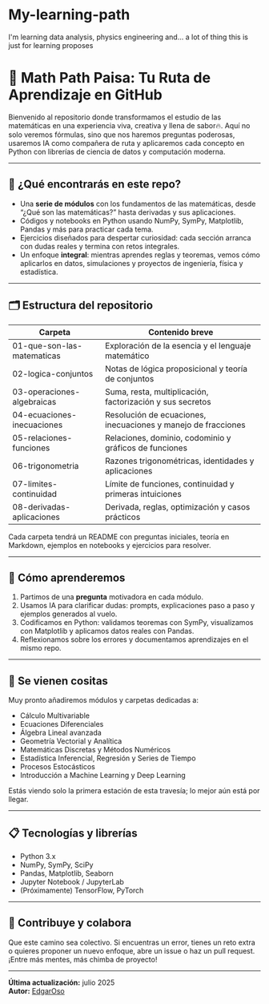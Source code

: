 # My-learning-path
I'm learning data analysis, physics engineering and... a lot of thing this is just for learning proposes

# 📐 Math Path Paisa: Tu Ruta de Aprendizaje en GitHub

Bienvenido al repositorio donde transformamos el estudio de las matemáticas en una experiencia viva, creativa y llena de sabor🔥. 
Aquí no solo veremos fórmulas, sino que nos haremos preguntas poderosas, usaremos IA como compañera de ruta y aplicaremos cada concepto en Python con librerías de ciencia de datos y computación moderna.

---

## 🎯 ¿Qué encontrarás en este repo?

- Una **serie de módulos** con los fundamentos de las matemáticas, desde “¿Qué son las matemáticas?” hasta derivadas y sus aplicaciones.  
- Códigos y notebooks en Python usando NumPy, SymPy, Matplotlib, Pandas y más para practicar cada tema.  
- Ejercicios diseñados para despertar curiosidad: cada sección arranca con dudas reales y termina con retos integrales.  
- Un enfoque **integral**: mientras aprendes reglas y teoremas, vemos cómo aplicarlos en datos, simulaciones y proyectos de ingeniería, física y estadística.

---

## 🗂️ Estructura del repositorio

| Carpeta                      | Contenido breve                                          |
|------------------------------|----------------------------------------------------------|
| 01-que-son-las-matematicas   | Exploración de la esencia y el lenguaje matemático       |
| 02-logica-conjuntos          | Notas de lógica proposicional y teoría de conjuntos      |
| 03-operaciones-algebraicas   | Suma, resta, multiplicación, factorización y sus secretos|
| 04-ecuaciones-inecuaciones   | Resolución de ecuaciones, inecuaciones y manejo de fracciones |
| 05-relaciones-funciones      | Relaciones, dominio, codominio y gráficos de funciones   |
| 06-trigonometria             | Razones trigonométricas, identidades y aplicaciones      |
| 07-limites-continuidad       | Límite de funciones, continuidad y primeras intuiciones  |
| 08-derivadas-aplicaciones    | Derivada, reglas, optimización y casos prácticos         |

Cada carpeta tendrá un README con preguntas iniciales, teoría en Markdown, ejemplos en notebooks y ejercicios para resolver.

---

## 🤔 Cómo aprenderemos

1. Partimos de una **pregunta** motivadora en cada módulo.  
2. Usamos IA para clarificar dudas: prompts, explicaciones paso a paso y ejemplos generados al vuelo.  
3. Codificamos en Python: validamos teoremas con SymPy, visualizamos con Matplotlib y aplicamos datos reales con Pandas.  
4. Reflexionamos sobre los errores y documentamos aprendizajes en el mismo repo.

---

## 🚀 Se vienen cositas

Muy pronto añadiremos módulos y carpetas dedicadas a:

- Cálculo Multivariable  
- Ecuaciones Diferenciales  
- Álgebra Lineal avanzada  
- Geometría Vectorial y Analítica  
- Matemáticas Discretas y Métodos Numéricos  
- Estadística Inferencial, Regresión y Series de Tiempo  
- Procesos Estocásticos  
- Introducción a Machine Learning y Deep Learning  

Estás viendo solo la primera estación de esta travesía; lo mejor aún está por llegar.

---

## 📋 Tecnologías y librerías

- Python 3.x  
- NumPy, SymPy, SciPy  
- Pandas, Matplotlib, Seaborn  
- Jupyter Notebook / JupyterLab  
- (Próximamente) TensorFlow, PyTorch  

---

## 🤝 Contribuye y colabora

Que este camino sea colectivo. Si encuentras un error, tienes un reto extra o quieres proponer un nuevo enfoque, abre un issue o haz un pull request. ¡Entre más mentes, más chimba de proyecto!

---

**Última actualización:** julio 2025  
**Autor:** [EdgarOso](https://github.com/EdgarOso)


